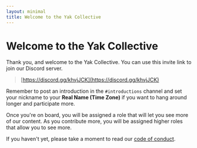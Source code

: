 ```yaml
---
layout: minimal
title: Welcome to the Yak Collective
---
```


# Welcome to the Yak Collective

Thank you, and welcome to the Yak Collective. You can use this invite link to join our Discord server.

> [https://discord.gg/khvjJCK](https://discord.gg/khvjJCK)

Remember to post an introduction in the `#introductions` channel and set your nickname to your **Real Name (Time Zone)** if you want to hang around longer and participate more.

Once you're on board, you will be assigned a role that will let you see more of our content. As you contribute more, you will be assigned higher roles that allow you to see more.

If you haven't yet, please take a moment to read our [code of conduct](https://roamresearch.com/#/app/ArtOfGig/page/i92e8kE2x).
